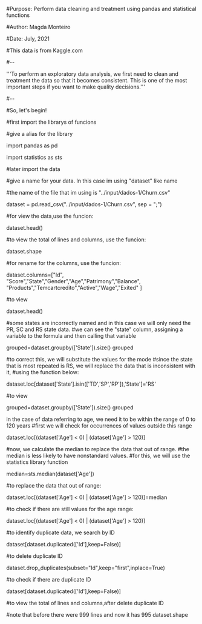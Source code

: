 #Purpose: Perform data cleaning and treatment using pandas and statistical functions

#Author: Magda Monteiro

#Date: July, 2021

#This data is from Kaggle.com

#--

'''To perform an exploratory data analysis, we first need to clean and treatment the data so that it becomes consistent. 
   This is one of the most important steps if you want to make quality decisions.'''

#--

#So, let's begin!

#first import the librarys of funcions 

#give a alias for the library

import pandas as pd

import statistics as sts

#later import the data

#give a name for your data. In this case im using "dataset" like name

#the name of the file that im using is "../input/dados-1/Churn.csv"

dataset = pd.read_csv("../input/dados-1/Churn.csv", sep = ";")

#for view the data,use the funcion:

dataset.head()

#to view the total of lines and columns, use the funcion:

dataset.shape

#for rename for the columns, use the funcion:

dataset.columns=["Id", "Score","State","Gender","Age","Patrimony","Balance", "Products","Temcartcredito","Active","Wage","Exited" ]

#to view 

dataset.head()

#some states are incorrectly named and in this case we will only need the PR, SC and RS state data.
#we can see the "state" column, assigning a variable to the formula and then calling that variable

grouped=dataset.groupby(['State']).size()
grouped

#to correct this, we will substitute the values for the mode
#since the state that is most repeated is RS, we will replace the data that is inconsistent with it,
#using the function below:

dataset.loc[dataset['State'].isin(['TD','SP','RP']),'State']='RS'

#to view 

grouped=dataset.groupby(['State']).size()
grouped

in the case of data referring to age, we need it to be within the range of 0 to 120 years
#first we will check for occurrences of values outside this range

dataset.loc[(dataset['Age'] < 0) | (dataset['Age'] > 120)]

#now, we calculate the median to replace the data that out of range.
#the median is less likely to have nonstandard values.
#for this, we will use the statistics library function

median=sts.median(dataset['Age'])

#to replace the data that out of range:

dataset.loc[(dataset['Age'] < 0) | (dataset['Age'] > 120)]=median

#to check if there are still values for the age range:

dataset.loc[(dataset['Age'] < 0) | (dataset['Age'] > 120)]

#to identify duplicate data, we search by ID

dataset[dataset.duplicated(['Id'],keep=False)]

#to delete duplicate ID

dataset.drop_duplicates(subset="Id",keep="first",inplace=True)

#to check if there are duplicate ID

dataset[dataset.duplicated(['Id'],keep=False)]

#to view the total of lines and columns,after delete duplicate ID


#note that before there were 999 lines and now it has 995
dataset.shape
